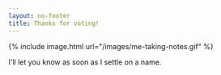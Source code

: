 ```yaml
---
layout: no-footer
title: Thanks for voting!
---
```


{% include image.html url="/images/me-taking-notes.gif" %}

I'll let you know as soon as I settle on a name.
